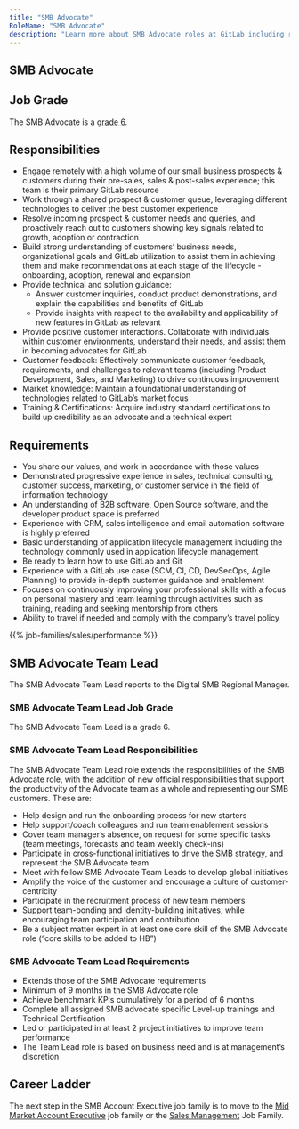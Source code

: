 ```yaml
---
title: "SMB Advocate"
RoleName: "SMB Advocate"
description: "Learn more about SMB Advocate roles at GitLab including requirements, responsibilities and more."
---
```


## SMB Advocate

## Job Grade

The SMB Advocate is a [grade 6](/handbook/total-rewards/compensation/compensation-calculator/#gitlab-job-grades).

## Responsibilities

- Engage remotely with a high volume of our small business prospects & customers during their pre-sales, sales &  post-sales experience; this team is their primary GitLab resource
- Work through a shared prospect & customer queue, leveraging different technologies to deliver the best customer experience
- Resolve incoming prospect & customer needs and queries, and proactively reach out to customers showing key signals related to growth, adoption or contraction
- Build strong understanding of customers’ business needs, organizational goals and GitLab utilization to assist them in achieving them and make recommendations at each stage of the lifecycle - onboarding, adoption, renewal and expansion
- Provide technical and solution guidance:
  - Answer customer inquiries, conduct product demonstrations, and explain the capabilities and benefits of GitLab
  - Provide insights with respect to the availability and applicability of new features in GitLab as relevant
- Provide positive customer interactions.  Collaborate with individuals within customer environments, understand their needs, and assist them in becoming advocates for GitLab
- Customer feedback: Effectively communicate customer feedback, requirements, and challenges to relevant teams (including Product Development, Sales, and Marketing) to drive continuous improvement
- Market knowledge: Maintain a foundational understanding of technologies related to GitLab’s market focus
- Training & Certifications: Acquire industry standard certifications to build up credibility as an advocate and a technical expert

## Requirements

- You share our values, and work in accordance with those values
- Demonstrated progressive experience in sales, technical consulting, customer success, marketing, or customer service in the field of information technology
- An understanding of B2B software, Open Source software, and the developer product space is preferred
- Experience with CRM, sales intelligence and email automation software is highly preferred
- Basic understanding of application lifecycle management including the technology commonly used in application lifecycle management
- Be ready to learn how to use GitLab and Git
- Experience with a GitLab use case (SCM, CI, CD, DevSecOps, Agile Planning) to provide in-depth customer guidance and enablement
- Focuses on continuously improving your professional skills with a focus on personal mastery and team learning through activities such as training, reading and seeking mentorship from others
- Ability to travel if needed and comply with the company’s travel policy



{{% job-families/sales/performance %}}


## SMB Advocate Team Lead

The SMB Advocate Team Lead reports to the Digital SMB Regional Manager.

### SMB Advocate Team Lead Job Grade

The SMB Advocate Team Lead is a grade 6.

### SMB Advocate Team Lead Responsibilities

The SMB Advocate Team Lead role extends the responsibilities of the SMB Advocate role, with the addition of new official responsibilities that support the productivity of the Advocate team as a whole and representing our SMB customers. These are:
- Help design and run the onboarding process for new starters
- Help support/coach colleagues and run team enablement sessions
- Cover team manager’s absence, on request for some specific tasks (team meetings, forecasts and team weekly check-ins)
- Participate in cross-functional initiatives to drive the SMB strategy, and represent the SMB Advocate team
- Meet with fellow SMB Advocate Team Leads to develop global initiatives
- Amplify the voice of the customer and encourage a culture of customer-centricity
- Participate in the recruitment process of new team members
- Support team-bonding and identity-building initiatives, while encouraging team participation and contribution
- Be a subject matter expert in at least one core skill of the SMB Advocate role (“core skills to be added to HB”)

### SMB Advocate Team Lead Requirements

- Extends those of the SMB Advocate requirements
- Minimum of 9 months in the SMB Advocate role
- Achieve benchmark KPIs cumulatively for a period of 6 months
- Complete all assigned SMB advocate specific Level-up trainings and Technical Certification
- Led or participated in at least 2 project initiatives to improve team performance
- The Team Lead role is based on business need and is at management’s discretion





## Career Ladder

The next step in the SMB Account Executive job family is to move to the [Mid Market Account Executive](/job-families/sales/account-executive) job family or the [Sales Management](/job-families/sales/area-sales-manager/) Job Family.

